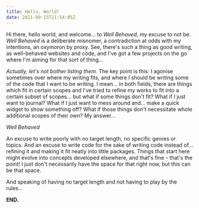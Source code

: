```yaml
---
title: Hello, World!
date: 2021-09-15T21:54:05Z
---
```


Hi there, hello world, and welcome... to _Well Behaved_, my excuse to not be. _Well Behaved_ is a deliberate misnomer, a contradiction at odds with my intentions, an oxymoron by proxy. See, there's such a thing as good writing, as well-behaved websites and code, and I've got a few projects on the go where I'm aiming for that sort of thing...

_Actually, let's not bother listing them._ The key point is this: I agonise sometimes over where my writing fits, and where I should be writing some of the code that I want to be writing. I mean... in both fields, there are things which fit in certain scopes and I've tried to refine my works to fit into a certain subset of scopes... but what if some things don't fit? What if I just want to journal? What if I just want to mess around and... make a quick widget to show something off? What if those things don't necessitate whole additional scopes of their own? My answer...

_Well Behaved_

An excuse to write poorly with no target length, no specific genres or topics. And an excuse to write code for the sake of writing code instead of... refining it and making it fit neatly into little packages. Things that start here might evolve into concepts developed elsewhere, and that's fine - that's the point! I just don't necessarily have the space for that right now, but this can be that space.

And speaking of having no target length and not having to play by the rules...

**END.**
